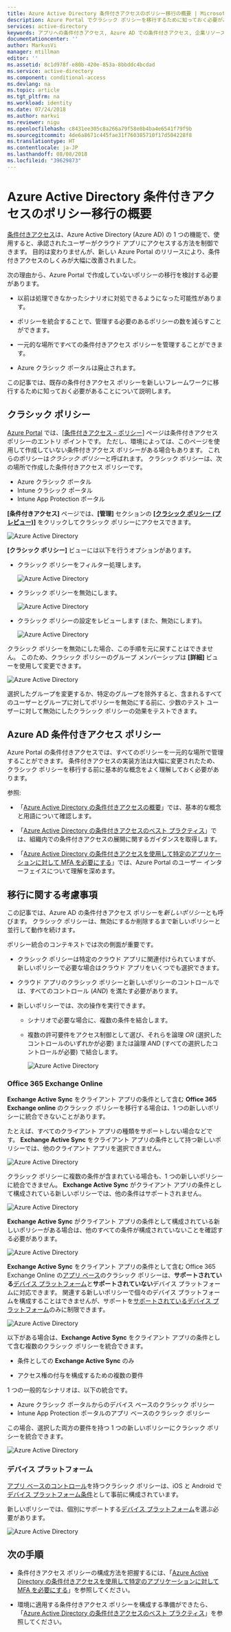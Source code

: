 ```yaml
---
title: Azure Active Directory 条件付きアクセスのポリシー移行の概要 | Microsoft Docs
description: Azure Portal でクラシック ポリシーを移行するために知っておく必要があることについて説明します。
services: active-directory
keywords: アプリへの条件付きアクセス, Azure AD での条件付きアクセス, 企業リソースへの安全なアクセス, 条件付きアクセス ポリシー
documentationcenter: ''
author: MarkusVi
manager: mtillman
editor: ''
ms.assetid: 8c1d978f-e80b-420e-853a-8bbddc4bcdad
ms.service: active-directory
ms.component: conditional-access
ms.devlang: na
ms.topic: article
ms.tgt_pltfrm: na
ms.workload: identity
ms.date: 07/24/2018
ms.author: markvi
ms.reviewer: nigu
ms.openlocfilehash: c8431ee305c8a266a79f58e8b4ba4e6541f79f9b
ms.sourcegitcommit: 4de6a8671c445fae31f760385710f17d504228f8
ms.translationtype: HT
ms.contentlocale: ja-JP
ms.lasthandoff: 08/08/2018
ms.locfileid: "39629873"
---
```

# <a name="what-is-a-policy-migration-in-azure-active-directory-conditional-access"></a>Azure Active Directory 条件付きアクセスのポリシー移行の概要 


[条件付きアクセス](../active-directory-conditional-access-azure-portal.md)は、Azure Active Directory (Azure AD) の 1 つの機能で、使用すると、承認されたユーザーがクラウド アプリにアクセスする方法を制御できます。 目的は変わりませんが、新しい Azure Portal のリリースにより、条件付きアクセスのしくみが大幅に改善されました。

次の理由から、Azure Portal で作成していないポリシーの移行を検討する必要があります。

- 以前は処理できなかったシナリオに対処できるようになった可能性があります。

- ポリシーを統合することで、管理する必要のあるポリシーの数を減らすことができます。   

- 一元的な場所ですべての条件付きアクセス ポリシーを管理することができます。

- Azure クラシック ポータルは廃止されます。   

この記事では、既存の条件付きアクセス ポリシーを新しいフレームワークに移行するために知っておく必要があることについて説明します。
 
## <a name="classic-policies"></a>クラシック ポリシー

[Azure Portal](https://portal.azure.com) では、[[条件付きアクセス - ポリシー]](https://portal.azure.com/#blade/Microsoft_AAD_IAM/ConditionalAccessBlade/Policies) ページは条件付きアクセス ポリシーのエントリ ポイントです。 ただし、環境によっては、このページを使用して作成していない条件付きアクセス ポリシーがある場合もあります。 これらのポリシーは*クラシック ポリシー*と呼ばれます。 クラシック ポリシーは、次の場所で作成した条件付きアクセス ポリシーです。

- Azure クラシック ポータル
- Intune クラシック ポータル
- Intune App Protection ポータル


**[条件付きアクセス]** ページでは、**[管理]** セクションの [**[クラシック ポリシー (プレビュー)]**](https://portal.azure.com/#blade/Microsoft_AAD_IAM/ConditionalAccessBlade/ClassicPolicies) をクリックしてクラシック ポリシーにアクセスできます。 


![Azure Active Directory](./media/policy-migration/71.png)


**[クラシック ポリシー]** ビューには以下を行うオプションがあります。

- クラシック ポリシーをフィルター処理します。
 
    ![Azure Active Directory](./media/policy-migration/72.png)

- クラシック ポリシーを無効にします。

    ![Azure Active Directory](./media/policy-migration/73.png)
   
- クラシック ポリシーの設定をレビューします (また、無効にします)。

    ![Azure Active Directory](./media/policy-migration/74.png)


クラシック ポリシーを無効にした場合、この手順を元に戻すことはできません。 このため、クラシック ポリシーのグループ メンバーシップは **[詳細]** ビューを使用して変更できます。 

![Azure Active Directory](./media/policy-migration/75.png)

選択したグループを変更するか、特定のグループを除外すると、含まれるすべてのユーザーとグループに対してポリシーを無効にする前に、少数のテスト ユーザーに対して無効にしたクラシック ポリシーの効果をテストできます。 



## <a name="azure-ad-conditional-access-policies"></a>Azure AD 条件付きアクセス ポリシー

Azure Portal の条件付きアクセスでは、すべてのポリシーを一元的な場所で管理することができます。 条件付きアクセスの実装方法は大幅に変更されたため、クラシック ポリシーを移行する前に基本的な概念をよく理解しておく必要があります。

参照:

- 「[Azure Active Directory の条件付きアクセスの概要](../active-directory-conditional-access-azure-portal.md)」では、基本的な概念と用語について確認します。

- 「[Azure Active Directory の条件付きアクセスのベスト プラクティス](best-practices.md)」では、組織内での条件付きアクセスの展開に関するガイダンスを取得します。

- 「[Azure Active Directory の条件付きアクセスを使用して特定のアプリケーションに対して MFA を必要にする](app-based-mfa.md)」では、Azure Portal のユーザー インターフェイスについて理解を深めます。


 
## <a name="migration-considerations"></a>移行に関する考慮事項

この記事では、Azure AD の条件付きアクセス ポリシーを*新しいポリシー*とも呼びます。
クラシック ポリシーは、無効にするか削除するまで新しいポリシーと並行して動作を続けます。 

ポリシー統合のコンテキストでは次の側面が重要です。

- クラシック ポリシーは特定のクラウド アプリに関連付けられていますが、新しいポリシーで必要な場合はクラウド アプリをいくつでも選択できます。

- クラウド アプリのクラシック ポリシーと新しいポリシーのコントロールでは、すべてのコントロール (*AND*) を満たす必要があります。 


- 新しいポリシーでは、次の操作を実行できます。
 
    - シナリオで必要な場合に、複数の条件を結合します。 

    - 複数の許可要件をアクセス制御として選び、それらを論理 *OR* (選択したコントロールのいずれかが必要) または論理 *AND* (すべての選択したコントロールが必要) で結合します。

        ![Azure Active Directory](./media/policy-migration/25.png)




### <a name="office-365-exchange-online"></a>Office 365 Exchange Online

**Exchange Active Sync** をクライアント アプリの条件として含む **Office 365 Exchange online** のクラシック ポリシーを移行する場合は、1 つの新しいポリシーに統合できないことがあります。 

たとえば、すべてのクライアント アプリの種類をサポートしない場合などです。 **Exchange Active Sync** をクライアント アプリの条件として持つ新しいポリシーでは、他のクライアント アプリを選択できません。

![Azure Active Directory](./media/policy-migration/64.png)

クラシック ポリシーに複数の条件が含まれている場合も、1 つの新しいポリシーに統合できません。 **Exchange Active Sync** がクライアント アプリの条件として構成されている新しいポリシーでは、他の条件はサポートされません。   

![Azure Active Directory](./media/policy-migration/08.png)

**Exchange Active Sync** がクライアント アプリの条件として構成されている新しいポリシーがある場合は、他のすべての条件が構成されていないことを確認する必要があります。 

![Azure Active Directory](./media/policy-migration/16.png)
 

**Exchange Active Sync** をクライアント アプリの条件として含む Office 365 Exchange Online の[アプリ ベース](technical-reference.md#approved-client-app-requirement)のクラシック ポリシーは、**サポートされている**[デバイス プラットフォーム](technical-reference.md#device-platform-condition)と**サポートされていない**デバイス プラットフォームに対応できます。 関連する新しいポリシーで個々のデバイス プラットフォームを構成することはできませんが、サポートを[サポートされているデバイス プラットフォーム](technical-reference.md#device-platform-condition)のみに制限できます。 

![Azure Active Directory](./media/policy-migration/65.png)

以下がある場合は、**Exchange Active Sync** をクライアント アプリの条件として含む複数のクラシック ポリシーを統合できます。

- 条件としての **Exchange Active Sync** のみ 

- アクセス権の付与を構成するための複数の要件

1 つの一般的なシナリオは、以下の統合です。

- Azure クラシック ポータルからのデバイス ベースのクラシック ポリシー 
- Intune App Protection ポータルのアプリ ベースのクラシック ポリシー 
 
この場合、選択した両方の要件を持つ 1 つの新しいポリシーにクラシック ポリシーを統合できます。

![Azure Active Directory](./media/policy-migration/62.png)



### <a name="device-platforms"></a>デバイス プラットフォーム

[アプリ ベースのコントロール](technical-reference.md#approved-client-app-requirement)を持つクラシック ポリシーは、iOS と Android で[デバイス プラットフォーム条件](technical-reference.md#device-platform-condition)として事前に構成されています。 

新しいポリシーでは、個別にサポートする[デバイス プラットフォーム](technical-reference.md#device-platform-condition)を選ぶ必要があります。

![Azure Active Directory](./media/policy-migration/41.png)



 
 


## <a name="next-steps"></a>次の手順

- 条件付きアクセス ポリシーの構成方法を把握するには、「[Azure Active Directory の条件付きアクセスを使用して特定のアプリケーションに対して MFA を必要にする](app-based-mfa.md)」を参照してください。

- 環境に適用する条件付きアクセス ポリシーを構成する準備ができたら、「[Azure Active Directory の条件付きアクセスのベスト プラクティス](best-practices.md)」を参照してください。 
